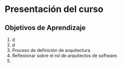 # Presentación del curso

## Objetivos de Aprendizaje
1. d
2. d
3. Proceso de definición de arquitectura
4. Reflexionar sobre el rol de arquitectos de software.
5. 